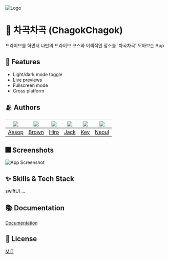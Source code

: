 ![Logo](https://dummyimage.com/1000x300/000/fff.png)


# :iphone: 차곡차곡 (ChagokChagok)

드라이브를 하면서 나만의 드라이브 코스와 이색적인 장소를 '차곡차곡' 모아보는 App


## :pushpin: Features

- Light/dark mode toggle
- Live previews
- Fullscreen mode
- Cross platform


## :people_hugging: Authors

|<img src="https://github.com/yungahui.png">|<img src="https://github.com/deslog.png">|<img src="https://github.com/hardworking-nomad.png">|<img src="https://github.com/SeonJeon.png">|<img src="https://github.com/keypark22.png">|<img src="https://github.com/pppaper.png">|
|:-:|:-:|:-:|:-:|:-:|:-:|
|[Aesop](https://github.com/yungahui)|[Brown](https://github.com/deslog)|[Hiro](https://github.com/hardworking-nomad)|[Jack](https://github.com/SeonJeon)|[Key](https://github.com/keypark22)|[Neoul](https://github.com/pppaper)|


## :fireworks: Screenshots

![App Screenshot](https://dummyimage.com/250x500/000/fff.png)


## :sparkles: Skills & Tech Stack
swiftUI ...

## :books: Documentation

[Documentation](https://linktodocumentation)


## :lock_with_ink_pen: License

[MIT](https://choosealicense.com/licenses/mit/)
